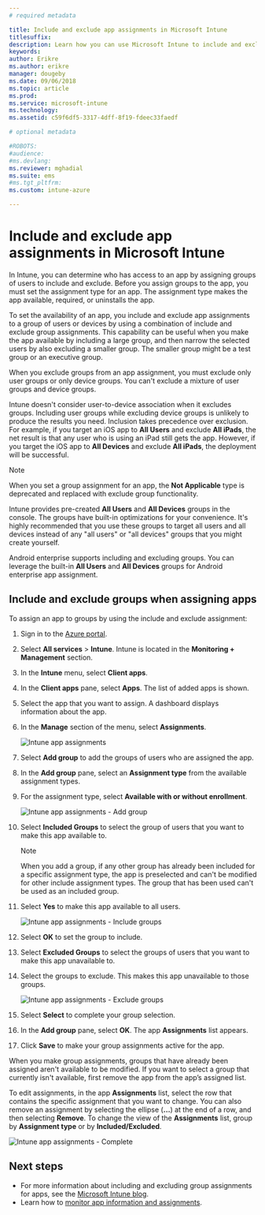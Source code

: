 ```yaml
---
# required metadata

title: Include and exclude app assignments in Microsoft Intune
titlesuffix: 
description: Learn how you can use Microsoft Intune to include and exclude app assignments.
keywords:
author: Erikre
ms.author: erikre
manager: dougeby
ms.date: 09/06/2018
ms.topic: article
ms.prod:
ms.service: microsoft-intune
ms.technology:
ms.assetid: c59f6df5-3317-4dff-8f19-fdeec33faedf

# optional metadata

#ROBOTS:
#audience:
#ms.devlang:
ms.reviewer: mghadial
ms.suite: ems
#ms.tgt_pltfrm:
ms.custom: intune-azure

---
```


# Include and exclude app assignments in Microsoft Intune

In Intune, you can determine who has access to an app by assigning groups of users to include and exclude. Before you assign groups to the app, you must set the assignment type for an app. The assignment type makes the app available, required, or uninstalls the app. 

To set the availability of an app, you include and exclude app assignments to a group of users or devices by using a combination of include and exclude group assignments. This capability can be useful when you make the app available by including a large group, and then narrow the selected users by also excluding a smaller group. The smaller group might be a test group or an executive group. 

When you exclude groups from an app assignment, you must exclude only user groups or only device groups. You can't exclude a mixture of user groups and device groups. 

Intune doesn't consider user-to-device association when it excludes groups. Including user groups while excluding device groups is unlikely to produce the results you need. Inclusion takes precedence over exclusion. For example, if you target an iOS app to **All Users** and exclude **All iPads**, the net result is that any user who is using an iPad still gets the app. However, if you target the iOS app to **All Devices** and exclude **All iPads**, the deployment will be successful.  

> [!NOTE]
> When you set a group assignment for an app, the **Not Applicable** type is deprecated and replaced with exclude group functionality. 
>
> Intune provides pre-created **All Users** and **All Devices** groups in the console. The groups have built-in optimizations for your convenience. It's highly recommended that you use these groups to target all users and all devices instead of any "all users" or "all devices" groups that you might create yourself.  
>
> Android enterprise supports including and excluding groups. You can leverage the built-in **All Users** and **All Devices** groups for Android enterprise app assignment. 


## Include and exclude groups when assigning apps 
To assign an app to groups by using the include and exclude assignment:
1. Sign in to the [Azure portal](https://portal.azure.com).
2. Select **All services** > **Intune**. Intune is located in the **Monitoring + Management** section.
3. In the **Intune** menu, select **Client apps**.
4. In the **Client apps** pane, select **Apps**. The list of added apps is shown.
5. Select the app that you want to assign. A dashboard displays information about the app. 
6. In the **Manage** section of the menu, select **Assignments**. 

    ![Intune app assignments](./media/apps-inc-exl-01.png)
7. Select **Add group** to add the groups of users who are assigned the app. 
8. In the **Add group** pane, select an **Assignment type** from the available assignment types.
9. For the assignment type, select **Available with or without enrollment**.

    ![Intune app assignments - Add group](./media/apps-inc-exl-02.png)
10. Select **Included Groups** to select the group of users that you want to make this app available to.

    > [!NOTE]
    > When you add a group, if any other group has already been included for a specific assignment type, the app is preselected and can't be modified for other include assignment types. The group that has been used can't be used as an included group.

11. Select **Yes** to make this app available to all users.

    ![Intune app assignments - Include groups](./media/apps-inc-exl-03.png)
12. Select **OK** to set the group to include.
13. Select **Excluded Groups** to select the groups of users that you want to make this app unavailable to. 
14. Select the groups to exclude. This makes this app unavailable to those groups.

    ![Intune app assignments - Exclude groups](./media/apps-inc-exl-04.png)
15. Select **Select** to complete your group selection.
16. In the **Add group** pane, select **OK**. The app **Assignments** list appears.
17. Click **Save** to make your group assignments active for the app.

When you make group assignments, groups that have already been assigned aren't available to be modified. If you want to select a group that currently isn't available, first remove the app from the app’s assigned list. 

To edit assignments, in the app **Assignments** list, select the row that contains the specific assignment that you want to change. You can also remove an assignment by selecting the ellipse (**…**) at the end of a row, and then selecting **Remove**. To change the view of the **Assignments** list, group by **Assignment type** or by **Included/Excluded**.

![Intune app assignments - Complete](./media/apps-inc-exl-05.png)

## Next steps

- For more information about including and excluding group assignments for apps, see the [Microsoft Intune blog](https://aka.ms/new_app_assignment_process).
- Learn how to [monitor app information and assignments](apps-monitor.md).
